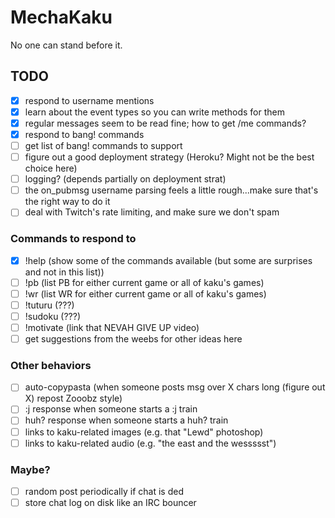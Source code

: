 # MechaKaku

No one can stand before it.


## TODO
- [X] respond to username mentions
- [X] learn about the event types so you can write methods for them
- [X] regular messages seem to be read fine; how to get /me commands?
- [X] respond to bang! commands
- [ ] get list of bang! commands to support
- [ ] figure out a good deployment strategy (Heroku? Might not be the best choice here)
- [ ] logging? (depends partially on deployment strat)
- [ ] the on_pubmsg username parsing feels a little rough...make sure that's the right way to do it
- [ ] deal with Twitch's rate limiting, and make sure we don't spam

### Commands to respond to
- [X] !help (show some of the commands available (but some are surprises and not in this list))
- [ ] !pb (list PB for either current game or all of kaku's games)
- [ ] !wr (list WR for either current game or all of kaku's games)
- [ ] !tuturu (???)
- [ ] !sudoku (???)
- [ ] !motivate (link that NEVAH GIVE UP video)
- [ ] get suggestions from the weebs for other ideas here

### Other behaviors
- [ ] auto-copypasta (when someone posts msg over X chars long (figure out X) repost Zooobz style)
- [ ] :j response when someone starts a :j train
- [ ] huh? response when someone starts a huh? train
- [ ] links to kaku-related images (e.g. that "Lewd" photoshop)
- [ ] links to kaku-related audio (e.g. "the east and the wessssst")

### Maybe?
- [ ] random post periodically if chat is ded
- [ ] store chat log on disk like an IRC bouncer

